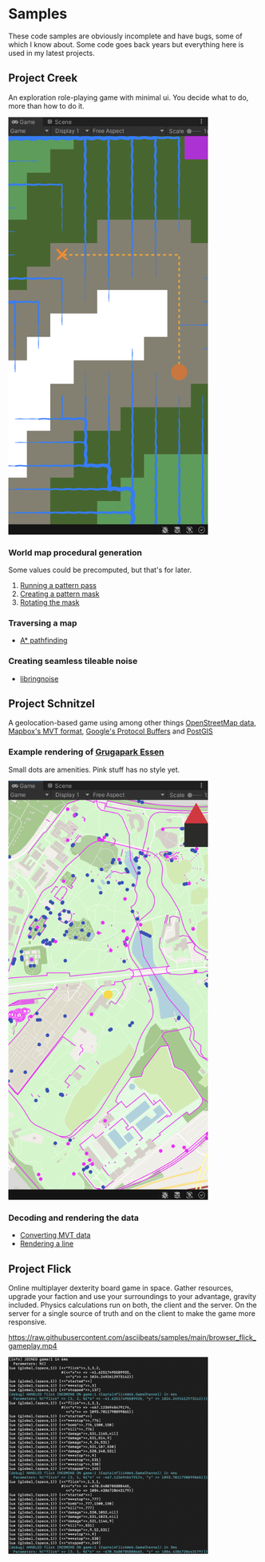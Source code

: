 # Samples

These code samples are obviously incomplete and have bugs, some of which I know about. Some code goes back years but everything here is used in my latest projects.

## Project Creek

An exploration role-playing game with minimal ui. You decide what to do, more than how to do it.

<img src="unity_creek_overworld.png" width="400"/>

### World map procedural generation

Some values could be precomputed, but that's for later.

1) [Running a pattern pass](WorldMap.cs#L251-L281)
2) [Creating a pattern mask](WorldMapNode.cs#L13-L23)
3) [Rotating the mask](SystemExtensions.cs#L93-L96)

### Traversing a map

- [A* pathfinding](RingMap.cs#L340-L419)

### Creating seamless tileable noise

- [libringnoise](https://github.com/asciibeats/libringnoise/blob/master/src/ringnoise.c#L200-L213)

## Project Schnitzel

A geolocation-based game using among other things [OpenStreetMap data](https://download.geofabrik.de/europe/germany/nordrhein-westfalen/duesseldorf-regbez.html), [Mapbox's MVT format](https://github.com/mapbox/vector-tile-spec/tree/master/2.1), [Google's Protocol Buffers](https://protobuf.dev) and [PostGIS](https://postgis.net/)

### Example rendering of [Grugapark Essen](https://www.openstreetmap.org/#map=16/51.4278/6.9873)

Small dots are amenities. Pink stuff has no style yet.

<img src="map_gruga.png" width="400"/>

### Decoding and rendering the data
- [Converting MVT data](TileData.cs)
- [Rendering a line](Line.cs)

## Project Flick

Online multiplayer dexterity board game in space. Gather resources, upgrade your faction and use your surroundings to your advantage, gravity included. Physics calculations run on both, the client and the server. On the server for a single source of truth and on the client to make the game more responsive.

https://raw.githubusercontent.com/asciibeats/samples/main/browser_flick_gameplay.mp4

<img src="browser_flick_log.png" width="400"/>
